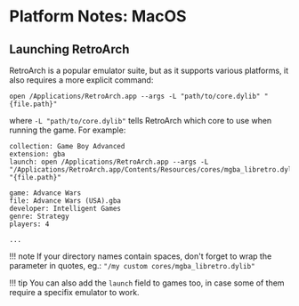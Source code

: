 # Platform Notes: MacOS

## Launching RetroArch

RetroArch is a popular emulator suite, but as it supports various platforms, it also requires a more explicit command:

```
open /Applications/RetroArch.app --args -L "path/to/core.dylib" "{file.path}"
```

where `-L "path/to/core.dylib"` tells RetroArch which core to use when running the game. For example:

```make
collection: Game Boy Advanced
extension: gba
launch: open /Applications/RetroArch.app --args -L "/Applications/RetroArch.app/Contents/Resources/cores/mgba_libretro.dylib" "{file.path}"

game: Advance Wars
file: Advance Wars (USA).gba
developer: Intelligent Games
genre: Strategy
players: 4

...
```

!!! note
    If your directory names contain spaces, don't forget to wrap the parameter in quotes, eg.: `"/my custom cores/mgba_libretro.dylib"`

!!! tip
    You can also add the `launch` field to games too, in case some of them require a specifix emulator to work.
